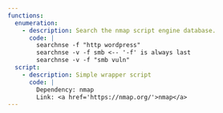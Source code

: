 ```yaml
---
functions:
  enumeration:
    - description: Search the nmap script engine database.
      code: |
        searchnse -f "http wordpress"
        searchnse -v -f smb <-- '-f' is always last
        searchnse -v -f "smb vuln"
  script:
    - description: Simple wrapper script
      code: |
        Dependency: nmap
        Link: <a href='https://nmap.org/'>nmap</a>
---
```

